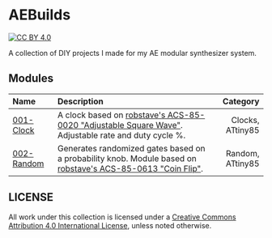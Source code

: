 # AEBuilds
[![CC BY 4.0][cc-by-shield]][cc-by]

A collection of DIY projects I made for my AE modular synthesizer system.

## Modules

| Name        | Description | Category     |
| :---        | :----       |          ---: |
| [001-Clock](/001-Clock/)       | A clock based on [robstave's ACS-85-0020 "Adjustable Square Wave"](https://github.com/robstave/ArduinoComponentSketches/tree/master/ACS-85%20ATTiny85%20sketches/ACS-85-0020). Adjustable rate and duty cycle %.       | Clocks, ATtiny85   |
|  [002-Random](/002-Random)   | Generates randomized gates based on a probability knob. Module based on [robstave's ACS-85-0613 "Coin Flip"](https://github.com/robstave/ArduinoComponentSketches/tree/master/ACS-85%20ATTiny85%20sketches/ACS-85-0613).        | Random, ATtiny85      |

## LICENSE
All work under this collection is licensed under a
[Creative Commons Attribution 4.0 International License][cc-by], unless noted otherwise.

[cc-by]: http://creativecommons.org/licenses/by/4.0/
[cc-by-shield]: https://img.shields.io/badge/License-CC%20BY%204.0-lightgrey.svg
